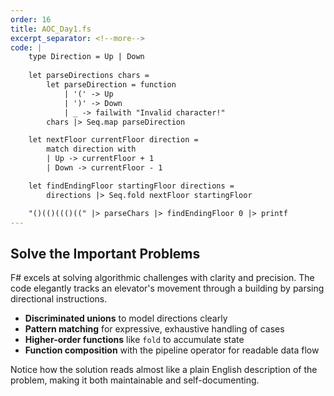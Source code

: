 ```yaml
---
order: 16
title: AOC_Day1.fs
excerpt_separator: <!--more-->
code: |
    type Direction = Up | Down
            
    let parseDirections chars =
        let parseDirection = function
            | '(' -> Up
            | ')' -> Down
            | _ -> failwith "Invalid character!"
        chars |> Seq.map parseDirection

    let nextFloor currentFloor direction =
        match direction with
        | Up -> currentFloor + 1
        | Down -> currentFloor - 1

    let findEndingFloor startingFloor directions =
        directions |> Seq.fold nextFloor startingFloor

    "()(()((()((" |> parseChars |> findEndingFloor 0 |> printf
---
```

## Solve the Important Problems

F# excels at solving algorithmic challenges with clarity and precision. The code elegantly tracks an elevator's movement through a building by parsing directional instructions.
<!--more-->
- **Discriminated unions** to model directions clearly
- **Pattern matching** for expressive, exhaustive handling of cases  
- **Higher-order functions** like `fold` to accumulate state
- **Function composition** with the pipeline operator for readable data flow

Notice how the solution reads almost like a plain English description of the problem, making it both maintainable and self-documenting.
